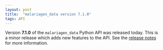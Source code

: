 ```yaml
---
layout: post
title:  "malariagen_data version 7.1.0"
tags: API
---
```


Version <strong>7.1.0</strong> of the `malariagen_data` Python API was
released today. This is a minor release which adds new features to the
API. See the [release
notes](https://github.com/malariagen/malariagen-data-python/releases/tag/v7.1.0)
for more information.
